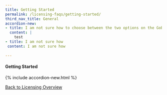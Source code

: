 ```yaml
---
title: Getting Started
permalink: /licensing-faqs/getting-started/
third_nav_title: General
accordion-new:
- title: I am not sure how to choose between the two options on the GoBusiness Licensing homepage. Where can I get help?
  content: |
    test
- title: I am not sure how
 content: I am not sure how
       
---
```


#### Getting Started
{% include accordion-new.html %}

[Back to Licensing Overview](/run-and-grow/licensing-overview/)
